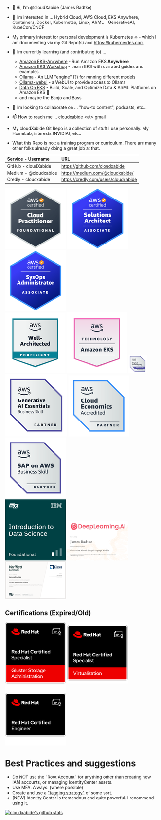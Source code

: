 - 👋 Hi, I’m @cloudXabide (James Radtke)
- 👀 I’m interested in ... Hybrid Cloud, AWS Cloud, EKS Anywhere, Containers, Docker, Kubernetes, Linux, AI/ML - GenerativeAI, KubeCon/CNCF
- My primary interest for personal development is Kubernetes &#9096; - which I am documenting via my Git Repo(s) and https://kubernerdes.com
- 🌱 I’m currently learning (and contributing to) ... 
  - [Amazon EKS-Anywhere](https://github.com/aws/eks-anywhere) - Run Amazon EKS **Anywhere** 
  - [Amazon EKS Workshop](https://github.com/aws-samples/eks-workshop-v2 ) - Learn EKS with currated guides and examples
  - [Ollama](https://github.com/jmorganca/ollama) - An LLM "engine" (?) for running different models
  - [Ollama-webui](https://github.com/ollama-webui/ollama-webui) - a WebUI to provide access to Ollama
  - [Data On EKS](https://github.com/awslabs/data-on-eks) - Build, Scale, and Optimize Data & AI/ML Platforms on Amazon EKS 🚀
  - and maybe the Banjo and Bass
- 💞️ I’m looking to collaborate on ... "how-to content", podcasts, etc...
- 📫 How to reach me ... cloudxabide \<at> gmail

- My cloudXabide Git Repo is a collection of stuff I use personally.  My HomeLab, interests (NVIDIA), etc..
- What this Repo is not: a training program or curriculum.   There are many other folks already doing a great job at that.

| Service - Username     | URL                                      |
|:-----------------------|:-----------------------------------------|
| GitHub - cloudXabide   | https://github.com/cloudxabide       | 
| Medium - @cloudxabide  | https://medium.com/@cloudxabide/     |
| Credly - cloudxabide   | https://credly.com/users/cloudxabide |

![AWS Certified Cloud Practitioner](./images/aws-certified-cloud-practitioner-200x200.png)
![AWS Certified Solutions Architect Associate](./images/aws-certified-solutions-architect-associate-200x200.png)
![AWS Certified SysOps Administrator Associate](./images/aws-certified-sysops-associate-200x200.png)
<BR>
![AWS Well-Architected](images/aws-well-architected-proficient-198x198.png)
![AWS Technology - Amazon EKS](images/aws-technology-amazon-eks-200x200.png)
![AWS Partner - Digital Sovereignty](images/aws-partner-digital-sovereignty-60x60.png)
<BR>
![AWS Generative AI Essentials](images/aws-partner-generative-ai-essentials-business-204x204.png)
![AWS Cloud Economics](images/aws-partner-cloud-economics-accreditation-200x200.png)
![SAP on AWS](images/aws-partner-sap-on-aws-200x200.png)
<BR>
![IBM (edX) Intro to Data Science](./images/IBM_edX-introduction-to-data-science-200x200.png)
![Deeplearning.AI - GenAI with Large Language Models](./images/GenAI-with-LLM-200x200.png)
![LinuxFoundation (edX) Introduction to Cilium](images/LFS146x_Introduction_to_Cilium-200x200.png)

## Certifications (Expired/Old)
![Red Hat Certified Specialist in Gluster Storage Administration](./images/RedHatCertifiedSpecialist_in_GlusterStorageAdministration-200x200.png)
![Red Hat Certified Specialist in Virtualization](./images/RedHatCertifiedSpecialist_in_Virtualization-200x200.png)
![Red Hat Certified Engineer](./images/RedHatCertifiedEngineer-200x200.png)

# Best Practices and suggestions
* Do NOT use the "Root Account" for anything other than creating new IAM accounts, or managing IdentityCenter assets.
* Use MFA.  Always. (where possible)
* Create and use a ["tagging strategy"](https://docs.aws.amazon.com/general/latest/gr/aws_tagging.html) of some sort.
* (NEW) Identity Center is tremendous and quite powerful.  I recommend using it.

[![cloudxabide's github stats](https://github-readme-stats.vercel.app/api?username=cloudxabide&count_private=true&show_icons=true)](https://github.com/anuraghazra/github-readme-stats) 

<!---
cloudXabide/cloudXabide is a ✨ special ✨ repository because its `README.md` (this file) appears on your GitHub profile.
You can click the Preview link to take a look at your changes.
--->
